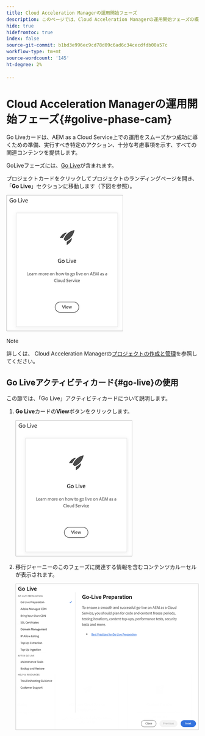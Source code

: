 ```yaml
---
title: Cloud Acceleration Managerの運用開始フェーズ
description: このページでは、Cloud Acceleration Managerの運用開始フェーズの概要を説明します。
hide: true
hidefromtoc: true
index: false
source-git-commit: b1bd3e996ec9cd78d09c6ad6c34cecdfdb00a57c
workflow-type: tm+mt
source-wordcount: '145'
ht-degree: 2%

---
```



# Cloud Acceleration Managerの運用開始フェーズ{#golive-phase-cam}

Go Liveカードは、AEM as a Cloud Service上での運用をスムーズかつ成功に導くための準備、実行すべき特定のアクション、十分な考慮事項を示す、すべての関連コンテンツを提供します。

GoLiveフェーズには、[Go Live](#go-live)が含まれます。

プロジェクトカードをクリックしてプロジェクトのランディングページを開き、「**Go Live**」セクションに移動します（下図を参照）。

![画像](/help/move-to-cloud-service/cloud-acceleration-manager/assets/golive-1.png)

>[!NOTE]
>詳しくは、 Cloud Acceleration Managerの[プロジェクトの作成と管理](/help/move-to-cloud-service/cloud-acceleration-manager/using-cam/getting-started-cam.md)を参照してください。


## Go Liveアクティビティカード{#go-live}の使用

この節では、「Go Live」アクティビティカードについて説明します。

1. **Go Live**&#x200B;カードの&#x200B;**View**&#x200B;ボタンをクリックします。

   ![画像](/help/move-to-cloud-service/cloud-acceleration-manager/assets/golive-1.png)

1. 移行ジャーニーのこのフェーズに関連する情報を含むコンテンツカルーセルが表示されます。

   ![画像](/help/move-to-cloud-service/cloud-acceleration-manager/assets/golive-2.png)